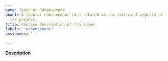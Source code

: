```yaml
---
name: Issue or Enhancement
about: A task or enhancement idea related to the technical aspects of
  the project.
title: Concise description of the issue
labels: 'enhancement'
assignees: ''

---
```


**Description**

<!--What needs to be improved? What should be done? Has there been any related work
before? Any relevant links or material?
-->
